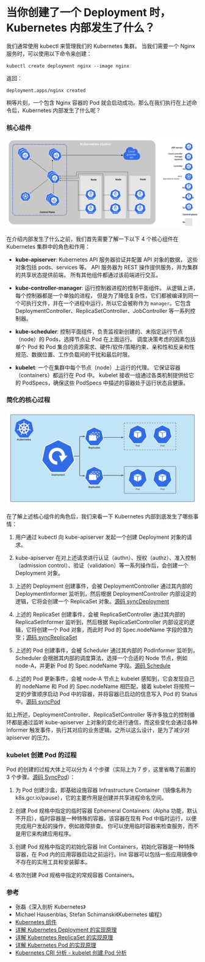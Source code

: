 # 当你创建了一个 Deployment 时，Kubernetes 内部发生了什么？


我们通常使用 kubectl 来管理我们的 Kubernetes 集群。 当我们需要一个 Nginx 服务时，可以使用以下命令来创建：

```shell
kubectl create deployment nginx --image nginx
```

返回：

```shell
deployment.apps/nginx created
```

稍等片刻，一个包含 Nginx 容器的 Pod 就会启动成功。那么在我们执行在上述命令后，Kubernetes 内部发生了什么呢？

### 核心组件

![components-of-kubernetes](./components-of-kubernetes.svg)

在介绍内部发生了什么之前，我们首先需要了解一下以下 4 个核心组件在 Kubernetes 集群中的角色和作用：

* **kube-apiserver**: Kubernetes API 服务器验证并配置 API 对象的数据， 这些对象包括 pods、services 等。 API 服务器为 REST 操作提供服务，并为集群的共享状态提供前端， 所有其他组件都通过该前端进行交互。

* **kube-controller-manager**: 运行控制器进程的控制平面组件。 从逻辑上讲，每个控制器都是一个单独的进程， 但是为了降低复杂性，它们都被编译到同一个可执行文件，并在一个进程中运行，所以它会被称作为 `manager`。它包含 DeploymentController、ReplicaSetController、JobController 等一系列控制器。

* **kube-scheduler**: 控制平面组件，负责监视新创建的、未指定运行节点（node）的 Pods，选择节点让 Pod 在上面运行。 调度决策考虑的因素包括单个 Pod 和 Pod 集合的资源需求、硬件/软件/策略约束、亲和性和反亲和性规范、数据位置、工作负载间的干扰和最后时限。

* **kubelet**: 一个在集群中每个节点（node）上运行的代理。 它保证容器（containers）都运行在 Pod 中。 kubelet 接收一组通过各类机制提供给它的 PodSpecs，确保这些 PodSpecs 中描述的容器处于运行状态且健康。

### 简化的核心过程

![deployment-replicaset-pod](./deployment-replicaset-pod.png)

在了解上述核心组件的角色后，我们来看一下 Kubernetes 内部到底发生了哪些事情：

1. 用户通过 kubectl 向 kube-apiserver 发起一个创建 Deployment 对象的请求。

2. kube-apiserver 在对上述请求进行认证（authn）、授权（authz）、准入控制（admission control）、验证（validation）等一系列操作后，会创建一个 Deployment 对象。

3. 上述的 Deployment 创建事件，会被 DeploymentController 通过其内部的 DeploymentInformer 监听到，然后根据 DeploymentController 内部设定的逻辑，它将会创建一个 ReplicaSet 对象。[源码 syncDeployment](https://github.com/kubernetes/kubernetes/blob/2c0e4a232a3c10a9083012ec28a3622bd4e4be90/pkg/controller/deployment/deployment_controller.go#L566)

4. 上述的 ReplicaSet 创建事件，会被 ReplicaSetController 通过其内部的 ReplicaSetInformer 监听到，然后根据 ReplicaSetController 内部设定的逻辑，它将创建一个 Pod 对象，而此时 Pod 的 Spec.nodeName 字段的值为空；[源码 syncReplicaSet](https://github.com/kubernetes/kubernetes/blob/59e5b849c9439375575f6ced54fb9e2364b58797/pkg/controller/replicaset/replica_set.go#L650)

5. 上述的 Pod 创建事件，会被 Scheduler 通过其内部的 PodInformer 监听到，Scheduler 会根据其内部的调度算法，选择一个合适的 Node 节点，例如 node-A，并更新 Pod 的 Spec.nodeName 字段。[源码 Schedule](https://github.com/kubernetes/kubernetes/blob/2c0e4a232a3c10a9083012ec28a3622bd4e4be90/pkg/scheduler/generic_scheduler.go#L93)

6. 上述的 Pod 更新事件，会被 node-A 节点上 kubelet 感知到，它会发现自己的 nodeName 和 Pod 的 Spec.nodeName 相匹配，接着 kubelet 将按照一定的步骤顺序启动 Pod 中的容器，并将容器已启动的信息写入 Pod 的 Status 中。[源码 syncPod](https://github.com/kubernetes/kubernetes/blob/fb70ca9b7b24ce90b19b0d565ae43e6af20458ad/pkg/kubelet/kubelet.go#L1530)

如上所述，DeploymentController、ReplicaSetController 等许多独立的控制循环都是通过监听 kube-apiserver 上对象的变化进行通信，而这些变化会通过各种 Informer 触发事件，执行其对应的业务逻辑。之所以这么设计，是为了减少对 apiserver 的压力。

### kubelet 创建 Pod 的过程

Pod 的创建的过程大体上可以分为 4 个步骤（实际上为 7 步，这里省略了前置的 3 个步骤。[源码 SyncPod](https://github.com/kubernetes/kubernetes/blob/0b4a793da2a2912393687367e0af2436612a9b8e/pkg/kubelet/kuberuntime/kuberuntime_manager.go#L726)）：

1. 为 Pod 创建沙盒，即基础设施容器 Infrastructure Container（镜像名称为 k8s.gcr.io/pause），它的主要作用是创建并共享进程命名空间。

2. 创建 Pod 规格中指定的临时容器 Ephemeral Containers（Alpha 功能，默认不开启），临时容器是一种特殊的容器，该容器在现有 Pod 中临时运行，以便完成用户发起的操作，例如故障排查。 你可以使用临时容器来检查服务，而不是用它来构建应用程序。

3. 创建 Pod 规格中指定的初始化容器 Init Containers，初始化容器是一种特殊容器，在 Pod 内的应用容器启动之前运行。Init 容器可以包括一些应用镜像中不存在的实用工具和安装脚本。

4. 依次创建 Pod 规格中指定的常规容器 Containers。

### 参考

* 张磊《深入剖析 Kubernetes》
* Michael Hausenblas, Stefan Schimanski《Kubernetes 编程》
* [Kubernetes 组件](https://kubernetes.io/zh/docs/concepts/overview/components/)
* [详解 Kubernetes Deployment 的实现原理](https://draveness.me/kubernetes-deployment/)
* [详解 Kubernetes ReplicaSet 的实现原理](https://draveness.me/kubernetes-replicaset/)
* [详解 Kubernetes Pod 的实现原理](https://draveness.me/kubernetes-pod/)
* [Kubernetes CRI 分析 - kubelet 创建 Pod 分析](https://mp.weixin.qq.com/s/AG6H_mPuTu6-_ISQWu3YHw)

